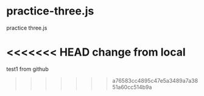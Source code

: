 # practice-three.js
practice three.js

<<<<<<< HEAD
change from local 
=======
test1 from github
>>>>>>> a76583cc4895c47e5a3489a7a3851a60cc514b9a
